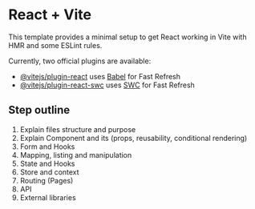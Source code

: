 # React + Vite

This template provides a minimal setup to get React working in Vite with HMR and some ESLint rules.

Currently, two official plugins are available:

- [@vitejs/plugin-react](https://github.com/vitejs/vite-plugin-react/blob/main/packages/plugin-react/README.md) uses [Babel](https://babeljs.io/) for Fast Refresh
- [@vitejs/plugin-react-swc](https://github.com/vitejs/vite-plugin-react-swc) uses [SWC](https://swc.rs/) for Fast Refresh

## Step outline

1. Explain files structure and purpose
2. Explain Component and its  (props, reusability, conditional rendering)
3. Form and Hooks
4. Mapping, listing and manipulation
5. State and Hooks
6. Store and context
7. Routing (Pages)
8. API
9. External libraries
